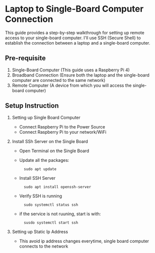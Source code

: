 # Laptop to Single-Board Computer Connection 

This guide provides a step-by-step walkthrough for setting up remote access to your single-board computer. I'll use SSH (Secure Shell) to establish the connection between a laptop and a single-board computer.

## Pre-requisite

1. Single-Board Computer (This guide uses a Raspberry Pi 4)
2. Broadband Connection (Ensure both the laptop and the single-board computer are connected to the same network)
3. Remote Computer (A device from which you will access the single-board computer)

## Setup Instruction

1. Setting up Single Board Computer
    * Connect Raspberry Pi to the Power Source
    * Connect Raspberry Pi to your network/WiFi
  
2. Install SSh Server on the Single Board
    * Open Terminal on the Single Board
    * Update all the packages:
        
            sudo apt update
    * Install SSH Server

            sudo apt install openssh-server

    * Verify SSH is running
    
            sudo systemctl status ssh

    * if the service is not ruuning, start is with:

            susdo systemctl start ssh


3. Setting up Static Ip Address
    * This avoid ip address changes everytime, single board computer connects to the network
    